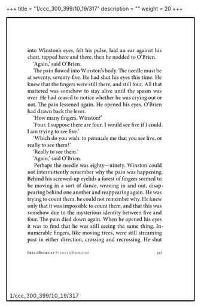+++
title = "1/ccc_300_399/10_19/317"
description = ""
weight = 20
+++

<table style="border:2px solid black;max-width:800px;max-height:800px;" 
><tr><td><img class="center-fit-jpg"
src="/jpg_/out_jpg_1984__317.jpg"  >1/ccc_300_399/10_19/317</img></td></tr></table>